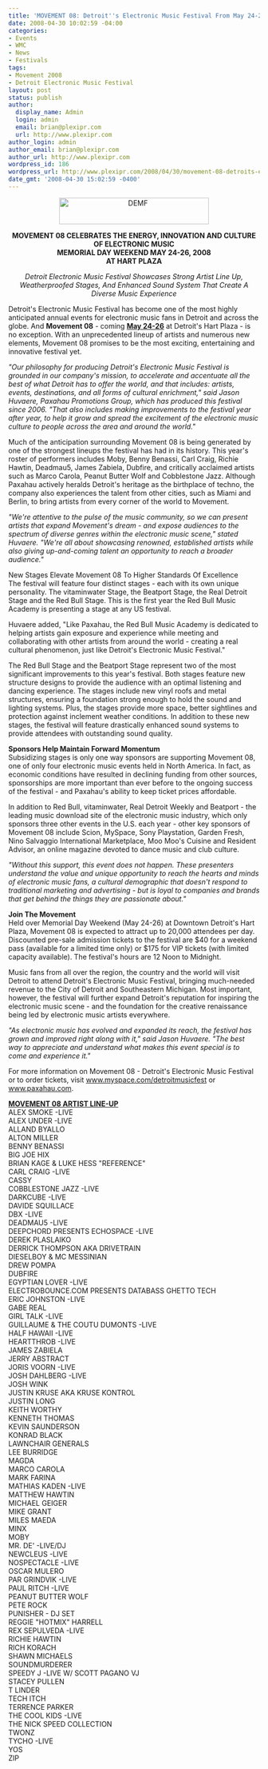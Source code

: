 ```yaml
---
title: 'MOVEMENT 08: Detroit''s Electronic Music Festival From May 24-26, 2008'
date: 2008-04-30 10:02:59 -04:00
categories:
- Events
- WMC
- News
- Festivals
tags:
- Movement 2008
- Detroit Electronic Music Festival
layout: post
status: publish
author:
  display_name: Admin
  login: admin
  email: brian@plexipr.com
  url: http://www.plexipr.com
author_login: admin
author_email: brian@plexipr.com
author_url: http://www.plexipr.com
wordpress_id: 186
wordpress_url: http://www.plexipr.com/2008/04/30/movement-08-detroits-electronic-music-festival-from-may-24-26-2008/
date_gmt: '2008-04-30 15:02:59 -0400'
---
```


<p style="text-align: center;"><a href="http://www.mydemf.com"><img class="size-medium wp-image-1046 aligncenter" title="DEMF" src="http://www.plexipr.com/wp-content/uploads/2008/04/movement_logo_withdates_600-300x53.jpg" alt="DEMF" width="300" height="53" /></a></p>
<p style="text-align: center;"><strong>MOVEMENT 08 CELEBRATES THE ENERGY, INNOVATION AND CULTURE OF ELECTRONIC MUSIC<br />
MEMORIAL DAY WEEKEND MAY 24-26, 2008<br />
AT HART PLAZA</strong></p>
<p style="text-align: center;"><em>Detroit Electronic Music Festival Showcases Strong Artist Line Up, Weatherproofed Stages, And Enhanced Sound System That Create A Diverse Music Experience</em></p>
<p>Detroit's Electronic Music Festival has become one of the most highly anticipated annual events for electronic music fans in Detroit and across the globe. And <strong>Movement 08</strong> - coming <span style="text-decoration: underline;"><strong>May 24-26</strong></span> at Detroit's Hart Plaza - is no exception. With an unprecedented lineup of artists and numerous new elements, Movement 08 promises to be the most exciting, entertaining and innovative festival yet.</p>
<p><em>"Our philosophy for producing Detroit's Electronic Music Festival is grounded in our company's mission, to accelerate and accentuate all the best of what Detroit has to offer the world, and that includes: artists, events, destinations, and all forms of cultural enrichment," said Jason Huvaere, Paxahau Promotions Group, which has produced this festival since 2006. "That also includes making improvements to the festival year after year, to help it grow and spread the excitement of the electronic music culture to people across the area and around the world."</em></p>
<p>Much of the anticipation surrounding Movement 08 is being generated by one of the strongest lineups the festival has had in its history. This year's roster of performers includes Moby, Benny Benassi, Carl Craig, Richie Hawtin, Deadmau5, James Zabiela, Dubfire, and critically acclaimed artists such as Marco Carola, Peanut Butter Wolf and Cobblestone Jazz. Although Paxahau actively heralds Detroit's heritage as the birthplace of techno, the company also experiences the talent from other cities, such as Miami and Berlin, to bring artists from every corner of the world to Movement.</p>
<p><em>"We're attentive to the pulse of the music community, so we can present artists that expand Movement's dream - and expose audiences to the spectrum of diverse genres within the electronic music scene," stated Huvaere. "We're all about showcasing renowned, established artists while also giving up-and-coming talent an opportunity to reach a broader audience."</em></p>
<p>New Stages Elevate Movement 08 To Higher Standards Of Excellence<br />
The festival will feature four distinct stages - each with its own unique personality. The vitaminwater Stage, the Beatport Stage, the Real Detroit Stage and the Red Bull Stage. This is the first year the Red Bull Music Academy is presenting a stage at any US festival.</p>
<p>Huvaere added, "Like Paxahau, the Red Bull Music Academy is dedicated to helping artists gain exposure and experience while meeting and collaborating with other artists from around the world - creating a real cultural phenomenon, just like Detroit's Electronic Music Festival."</p>
<p>The Red Bull Stage and the Beatport Stage represent two of the most significant improvements to this year's festival. Both stages feature new structure designs to provide the audience with an optimal listening and dancing experience. The stages include new vinyl roofs and metal structures, ensuring a foundation strong enough to hold the sound and lighting systems. Plus, the stages provide more space, better sightlines and protection against inclement weather conditions. In addition to these new stages, the festival will feature drastically enhanced sound systems to provide attendees with outstanding sound quality.</p>
<p><strong>Sponsors Help Maintain Forward Momentum</strong><br />
Subsidizing stages is only one way sponsors are supporting Movement 08, one of only four electronic music events held in North America. In fact, as economic conditions have resulted in declining funding from other sources, sponsorships are more important than ever before to the ongoing success of the festival - and Paxahau's ability to keep ticket prices affordable.</p>
<p>In addition to Red Bull, vitaminwater, Real Detroit Weekly and Beatport - the leading music download site of the electronic music industry, which only sponsors three other events in the U.S. each year - other key sponsors of Movement 08 include Scion, MySpace, Sony Playstation, Garden Fresh, Nino Salvaggio International Marketplace, Moo Moo's Cuisine and Resident Advisor, an online magazine devoted to dance music and club culture.</p>
<p><em>"Without this support, this event does not happen. These presenters understand the value and unique opportunity to reach the hearts and minds of electronic music fans, a cultural demographic that doesn't respond to traditional marketing and advertising - but is loyal to companies and brands that get behind the things they are passionate about."</em></p>
<p><strong>Join The Movement</strong><br />
Held over Memorial Day Weekend (May 24-26) at Downtown Detroit's Hart Plaza, Movement 08 is expected to attract up to 20,000 attendees per day. Discounted pre-sale admission tickets to the festival are $40 for a weekend pass (available for a limited time only) or $175 for VIP tickets (with limited capacity available). The festival's hours are 12 Noon to Midnight.</p>
<p>Music fans from all over the region, the country and the world will visit Detroit to attend Detroit's Electronic Music Festival, bringing much-needed revenue to the City of Detroit and Southeastern Michigan. Most important, however, the festival will further expand Detroit's reputation for inspiring the electronic music scene - and the foundation for the creative renaissance being led by electronic music artists everywhere.</p>
<p><em>"As electronic music has evolved and expanded its reach, the festival has grown and improved right along with it," said Jason Huvaere. "The best way to appreciate and understand what makes this event special is to come and experience it."</em></p>
<p>For more information on Movement 08 - Detroit's Electronic Music Festival or to order tickets, visit <a href="http://">www.myspace.com/detroitmusicfest</a> or <a href="http://">www.paxahau.com</a>.</p>
<p><span style="text-decoration: underline;"><strong>MOVEMENT 08 ARTIST LINE-UP</strong></span><br />
ALEX SMOKE -LIVE<br />
ALEX UNDER -LIVE<br />
ALLAND BYALLO<br />
ALTON MILLER<br />
BENNY BENASSI<br />
BIG JOE HIX<br />
BRIAN KAGE &amp; LUKE HESS "REFERENCE"<br />
CARL CRAIG -LIVE<br />
CASSY<br />
COBBLESTONE JAZZ -LIVE<br />
DARKCUBE -LIVE<br />
DAVIDE SQUILLACE<br />
DBX -LIVE<br />
DEADMAU5 -LIVE<br />
DEEPCHORD PRESENTS ECHOSPACE -LIVE<br />
DEREK PLASLAIKO<br />
DERRICK THOMPSON AKA DRIVETRAIN<br />
DIESELBOY &amp; MC MESSINIAN<br />
DREW POMPA<br />
DUBFIRE<br />
EGYPTIAN LOVER -LIVE<br />
ELECTROBOUNCE.COM PRESENTS DATABASS GHETTO TECH<br />
ERIC JOHNSTON -LIVE<br />
GABE REAL<br />
GIRL TALK -LIVE<br />
GUILLAUME &amp; THE COUTU DUMONTS -LIVE<br />
HALF HAWAII -LIVE<br />
HEARTTHROB -LIVE<br />
JAMES ZABIELA<br />
JERRY ABSTRACT<br />
JORIS VOORN -LIVE<br />
JOSH DAHLBERG -LIVE<br />
JOSH WINK<br />
JUSTIN KRUSE AKA KRUSE KONTROL<br />
JUSTIN LONG<br />
KEITH WORTHY<br />
KENNETH THOMAS<br />
KEVIN SAUNDERSON<br />
KONRAD BLACK<br />
LAWNCHAIR GENERALS<br />
LEE BURRIDGE<br />
MAGDA<br />
MARCO CAROLA<br />
MARK FARINA<br />
MATHIAS KADEN -LIVE<br />
MATTHEW HAWTIN<br />
MICHAEL GEIGER<br />
MIKE GRANT<br />
MILES MAEDA<br />
MINX<br />
MOBY<br />
MR. DE' -LIVE/DJ<br />
NEWCLEUS -LIVE<br />
NOSPECTACLE -LIVE<br />
OSCAR MULERO<br />
PAR GRINDVIK -LIVE<br />
PAUL RITCH -LIVE<br />
PEANUT BUTTER WOLF<br />
PETE ROCK<br />
PUNISHER - DJ SET<br />
REGGIE "HOTMIX" HARRELL<br />
REX SEPULVEDA -LIVE<br />
RICHIE HAWTIN<br />
RICH KORACH<br />
SHAWN MICHAELS<br />
SOUNDMURDERER<br />
SPEEDY J -LIVE W/ SCOTT PAGANO VJ<br />
STACEY PULLEN<br />
T LINDER<br />
TECH ITCH<br />
TERRENCE PARKER<br />
THE COOL KIDS -LIVE<br />
THE NICK SPEED COLLECTION<br />
TWONZ<br />
TYCHO -LIVE<br />
YOS<br />
ZIP</p>

